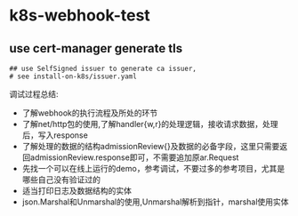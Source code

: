 # k8s-webhook-test

## use cert-manager generate tls
```
## use SelfSigned issuer to generate ca issuer,
# see install-on-k8s/issuer.yaml
```
调试过程总结:
- 了解webhook的执行流程及所处的环节
- 了解net/http包的使用,了解handler{w,r}的处理逻辑，接收请求数据，处理后，写入response
- 了解处理的数据的结构admissionReview{}及数据的必备字段，这里只需要返回admissionReview.response即可，不需要追加原ar.Request
- 先找一个可以在线上运行的demo，参考调试，不要过多的参考项目，尤其是哪些自己没有验证过的
- 适当打印日志及数据结构的实体
- json.Marshal和Unmarshal的使用,Unmarshal解析到指针，marshal使用实体
